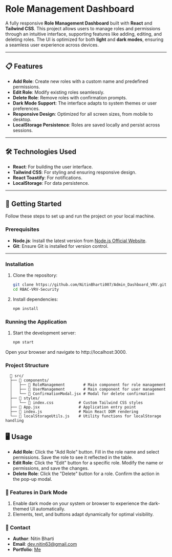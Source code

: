 # Role Management Dashboard

A fully responsive **Role Management Dashboard** built with **React** and **Tailwind CSS**. This project allows users to manage roles and permissions through an intuitive interface, supporting features like adding, editing, and deleting roles. The UI is optimized for both **light** and **dark modes**, ensuring a seamless user experience across devices.

---

## 📋 **Features**

- **Add Role**: Create new roles with a custom name and predefined permissions.
- **Edit Role**: Modify existing roles seamlessly.
- **Delete Role**: Remove roles with confirmation prompts.
- **Dark Mode Support**: The interface adapts to system themes or user preferences.
- **Responsive Design**: Optimized for all screen sizes, from mobile to desktop.
- **LocalStorage Persistence**: Roles are saved locally and persist across sessions.

---

## 🛠️ **Technologies Used**

- **React**: For building the user interface.
- **Tailwind CSS**: For styling and ensuring responsive design.
- **React Toastify**: For notifications.
- **LocalStorage**: For data persistence.

---

## 🚀 **Getting Started**

Follow these steps to set up and run the project on your local machine.

### **Prerequisites**

- **Node.js**: Install the latest version from [Node.js Official Website](https://nodejs.org).
- **Git**: Ensure Git is installed for version control.

---

### **Installation**

1. Clone the repository:
   ```bash
   git clone https://github.com/NitinBharti007/Admin_Dashboard_VRV.git
   cd RBAC-VRV-Security
2. Install dependencies:
   ```bash
   npm install

### **Running the Application**

1. Start the development server:
   ```bash
   npm start
Open your browser and navigate to http://localhost:3000.

### **Project Structure**
      📂 src/
      ├── 📂 components/
      │   ├── 📄 RoleManagement        # Main component for role management
      │   ├── 📄 UserManagement        # Main component for user management
      │   └── 📄 ConfirmationModal.jsx # Modal for delete confirmation
      ├── 📂 styles/
      │   └── 📄 index.css           # Custom Tailwind CSS styles
      ├── 📄 App.jsx                 # Application entry point
      ├── 📄 index.js                # Main React DOM rendering
      └── 📄 localStorageUtils.js    # Utility functions for localStorage handling
      
## 🖥️ **Usage**

- **Add Role**: Click the "Add Role" button. Fill in the role name and select permissions. Save the role to see it reflected in the table.
- **Edit Role**: Click the "Edit" button for a specific role. Modify the name or permissions, and save the changes.
- **Delete Role**: Click the "Delete" button for a role. Confirm the action in the pop-up modal.


### **🌟 Features in Dark Mode**

1. Enable dark mode on your system or browser to experience the dark-themed UI automatically.
2. Elements, text, and buttons adapt dynamically for optimal visibility.

### **📧 Contact**

- **Author**: Nitin Bharti
- **Email**: dev.nitin63@gmail.com
- **Portfolio**: [Me](https://nitinbh.netlify.app)
